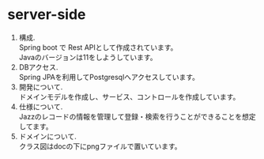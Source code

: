 # server-side
1. 構成.   
Spring boot で Rest APIとして作成されています。  
Javaのバージョンは11をしようしています。
1. DBアクセス.   
Spring JPAを利用してPostgresqlへアクセスしています。
1. 開発について.   
ドメインモデルを作成し、サービス、コントロールを作成しています。
1. 仕様について.   
Jazzのレコードの情報を管理して登録・検索を行うことができることを想定してます。
1. ドメインについて.   
クラス図はdocの下にpngファイルで置いています。
